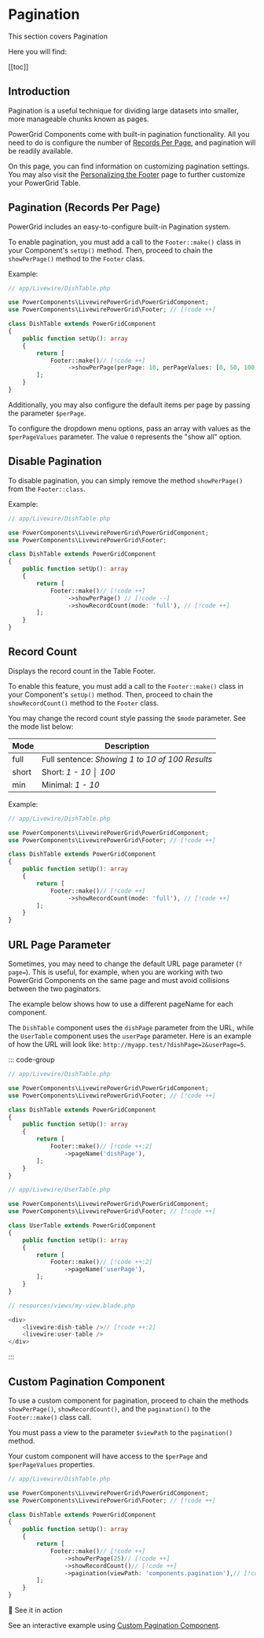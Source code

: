 # Pagination

This section covers Pagination

Here you will find:

[[toc]]

## Introduction

Pagination is a useful technique for dividing large datasets into smaller, more manageable chunks known as pages.

PowerGrid Components come with built-in pagination functionality. All you need to do is configure the number of [Records Per Page](/table-features/pagination.html#records-per-page), and pagination will be readily available.

On this page, you can find information on customizing pagination settings. You may also visit the [Personalizing the Footer](/table-features/header-and-footer.html#personalizing-header-footer) page to further customize your PowerGrid Table.

## Pagination (Records Per Page)

PowerGrid includes an easy-to-configure built-in Pagination system.

To enable pagination, you must add a call to the `Footer::make()` class in your Component's `setUp()` method. Then, proceed to chain the `showPerPage()` method to the `Footer` class.

Example:

```php
// app/Livewire/DishTable.php

use PowerComponents\LivewirePowerGrid\PowerGridComponent;
use PowerComponents\LivewirePowerGrid\Footer; // [!code ++]

class DishTable extends PowerGridComponent
{
    public function setUp(): array
    {
        return [
            Footer::make()// [!code ++]
                 ->showPerPage(perPage: 10, perPageValues: [0, 50, 100, 500]), // [!code ++]
        ];
    }
}
```

Additionally, you may also configure the default items per page by passing the parameter `$perPage`.

To configure the dropdown menu options, pass an array with values as the `$perPageValues` parameter. The value `0` represents the "show all" option.

## Disable Pagination

To disable pagination, you can simply remove the method `showPerPage()` from the `Footer::class`.

Example:

```php
// app/Livewire/DishTable.php

use PowerComponents\LivewirePowerGrid\PowerGridComponent;
use PowerComponents\LivewirePowerGrid\Footer;   

class DishTable extends PowerGridComponent
{
    public function setUp(): array
    {
        return [
            Footer::make()// [!code ++]
                 ->showPerPage() // [!code --]
                 ->showRecordCount(mode: 'full'), // [!code ++]
        ];
    }
}
```

## Record Count

Displays the record count in the Table Footer.

To enable this feature, you must add a call to the `Footer::make()` class in your Component's `setUp()` method. Then, proceed to chain the `showRecordCount()` method to the `Footer` class.

You may change the record count style passing the `$mode` parameter. See the mode list below:

| Mode  | Description                                                |
|-------|------------------------------------------------------------|
| full  | Full sentence: *Showing 1 to 10 of 100 Results*            |
| short | Short:   *1 - 10 │ 100*                                    |
| min   | Minimal: *1 - 10*                                          |

Example:

```php
// app/Livewire/DishTable.php

use PowerComponents\LivewirePowerGrid\PowerGridComponent;
use PowerComponents\LivewirePowerGrid\Footer; // [!code ++]

class DishTable extends PowerGridComponent
{
    public function setUp(): array
    {
        return [
            Footer::make()// [!code ++]
                 ->showRecordCount(mode: 'full'), // [!code ++]
        ];
    }
}
```

## URL Page Parameter

Sometimes, you may need to change the default URL page parameter (`?page=`). This is useful, for example, when you are working with two PowerGrid Components on the same page and must avoid collisions between the two paginators.

The example below shows how to use a different pageName for each component.

The `DishTable` component uses the `dishPage` parameter from the URL, while the `UserTable` component uses the `userPage` parameter. Here is an example of how the URL will look like: `http://myapp.test/?dishPage=2&userPage=5`.

::: code-group

```php [DishTable.php]
// app/Livewire/DishTable.php

use PowerComponents\LivewirePowerGrid\PowerGridComponent;
use PowerComponents\LivewirePowerGrid\Footer; // [!code ++]

class DishTable extends PowerGridComponent
{
    public function setUp(): array
    {
        return [
            Footer::make()// [!code ++:2]
                ->pageName('dishPage'),
        ];
    }
}
```

```php [UserTable.php]
// app/Livewire/UserTable.php

use PowerComponents\LivewirePowerGrid\PowerGridComponent;
use PowerComponents\LivewirePowerGrid\Footer; // [!code ++]

class UserTable extends PowerGridComponent
{
    public function setUp(): array
    {
        return [
            Footer::make()// [!code ++:2]
                ->pageName('userPage'),
        ];
    }
}
```

```php [my-view.blade.php]
// resources/views/my-view.blade.php

<div>
    <livewire:dish-table />// [!code ++:2]
    <livewire:user-table />
</div>
```

:::

## Custom Pagination Component

To use a custom component for pagination, proceed to chain the methods `showPerPage()`, `showRecordCount()`, and the `pagination()` to the `Footer::make()` class call.

You must pass a view to the parameter `$viewPath` to the `pagination()` method.

Your custom component will have access to the `$perPage` and `$perPageValues` properties.

```php
// app/Livewire/DishTable.php

use PowerComponents\LivewirePowerGrid\PowerGridComponent;
use PowerComponents\LivewirePowerGrid\Footer; // [!code ++]

class DishTable extends PowerGridComponent
{
    public function setUp(): array
    {
        return [
            Footer::make()// [!code ++]
                ->showPerPage(25)// [!code ++]
                ->showRecordCount()// [!code ++]
                ->pagination(viewPath: 'components.pagination'),// [!code ++]
        ];
    }
}
```

<div class="onlinedemo custom-block">
  <p class="custom-block-title">🚀 See it in action</p>
  <p>See an interactive example using <a target="_blank" href="https://demo.livewire-powergrid.com/examples/custom-theme">Custom Pagination Component</a>.</p>

</div>

